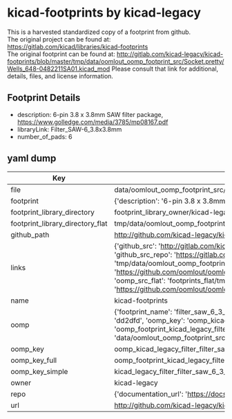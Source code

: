 # kicad-footprints by kicad-legacy  
This is a harvested standardized copy of a footprint from github.  
The original project can be found at:  
https://gitlab.com/kicad/libraries/kicad-footprints  
The original footprint can be found at:
http://gitlab.com/kicad-legacy/kicad-footprints/blob/master/tmp/data/oomlout_oomp_footprint_src/Socket.pretty/Wells_648-0482211SA01.kicad_mod
Please consult that link for additional, details, files, and license information.  
## Footprint Details
* description: 6-pin 3.8 x 3.8mm SAW filter package, https://www.golledge.com/media/3785/mp08167.pdf  
* libraryLink: Filter_SAW-6_3.8x3.8mm  
* number_of_pads: 6  
## yaml dump  
| Key | Value |  
| --- | --- |  
| file | data/oomlout_oomp_footprint_src/kicad-footprints/Filter.pretty/Filter_SAW-6_3.8x3.8mm.kicad_mod |  
| footprint | {'description': '6-pin 3.8 x 3.8mm SAW filter package, https://www.golledge.com/media/3785/mp08167.pdf', 'libraryLink': 'Filter_SAW-6_3.8x3.8mm', 'number_of_pads': 6} |  
| footprint_library_directory | footprint_library_owner/kicad-legacy_kicad-footprints |  
| footprint_library_directory_flat | tmp/data/oomlout_oomp_footprint_src/footprints_flat/kicad_legacy_filter_filter_saw_6_3_8x3_8mm/working |  
| github_path | http://github.com/kicad-legacy/kicad-footprints/blob/master/tmp/data/oomlout_oomp_footprint_src/Filter.pretty/Filter_SAW-6_3.8x3.8mm.kicad_mod |  
| links | {'github_src': 'http://gitlab.com/kicad-legacy/kicad-footprints/blob/master/tmp/data/oomlout_oomp_footprint_src/Socket.pretty/Wells_648-0482211SA01.kicad_mod', 'github_src_repo': 'https://gitlab.com/kicad/libraries/kicad-footprints', 'oomp_bot': 'tmp/data/oomlout_oomp_footprint_src/footprints/kicad_legacy_filter_filter_saw_6_3_8x3_8mm/working', 'oomp_bot_github': 'https://github.com/oomlout/oomlout_oomp_footprint_bot/tree/main/tmp/data/oomlout_oomp_footprint_src/footprints/kicad_legacy_filter_filter_saw_6_3_8x3_8mm/working', 'oomp_src_flat': 'footprints_flat/tmp/data/oomlout_oomp_footprint_src/footprints_flat/kicad_legacy_filter_filter_saw_6_3_8x3_8mm/working', 'oomp_src_flat_github': 'https://github.com/oomlout/oomlout_oomp_footprint_src/tree/main/tmp/data/oomlout_oomp_footprint_src/footprints_flat/kicad_legacy_filter_filter_saw_6_3_8x3_8mm/working'} |  
| name | kicad-footprints |  
| oomp | {'footprint_name': 'filter_saw_6_3_8x3_8mm', 'library_name': 'filter', 'md5': 'dd2dfd12bc77602f16fcd09e4bb5b472', 'md5_10': 'dd2dfd12bc', 'md5_5': 'dd2df', 'md5_6': 'dd2dfd', 'oomp_key': 'oomp_kicad_legacy_filter_filter_saw_6_3_8x3_8mm', 'oomp_key_extra': 'oomp_footprint_kicad_legacy_filter_filter_saw_6_3_8x3_8mm', 'oomp_key_full': 'oomp_footprint_kicad_legacy_filter_filter_saw_6_3_8x3_8mm_dd2dfd', 'oomp_key_simple': 'kicad_legacy_filter_filter_saw_6_3_8x3_8mm', 'original_filename': 'data/oomlout_oomp_footprint_src/kicad-footprints/Filter.pretty/Filter_SAW-6_3.8x3.8mm.kicad_mod', 'owner_name': 'kicad_legacy'} |  
| oomp_key | oomp_kicad_legacy_filter_filter_saw_6_3_8x3_8mm |  
| oomp_key_full | oomp_footprint_kicad_legacy_filter_filter_saw_6_3_8x3_8mm |  
| oomp_key_simple | kicad_legacy_filter_filter_saw_6_3_8x3_8mm |  
| owner | kicad-legacy |  
| repo | {'documentation_url': 'https://docs.github.com/rest/repos/repos#get-a-repository', 'message': 'Not Found'} |  
| url | http://github.com/kicad-legacy/kicad-footprints |  

